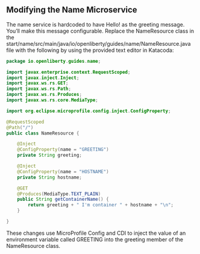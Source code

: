 ## Modifying the Name Microservice

The name service is hardcoded to have Hello! as the greeting message. You’ll make this message configurable. Replace the NameResource class in the start/name/src/main/java/io/openliberty/guides/name/NameResource.java file with the following by using the provided text editor in Katacoda:

```java
package io.openliberty.guides.name;

import javax.enterprise.context.RequestScoped;
import javax.inject.Inject;
import javax.ws.rs.GET;
import javax.ws.rs.Path;
import javax.ws.rs.Produces;
import javax.ws.rs.core.MediaType;

import org.eclipse.microprofile.config.inject.ConfigProperty;

@RequestScoped
@Path("/")
public class NameResource {

    @Inject
    @ConfigProperty(name = "GREETING")
    private String greeting;

    @Inject
    @ConfigProperty(name = "HOSTNAME")
    private String hostname;

    @GET
    @Produces(MediaType.TEXT_PLAIN)
    public String getContainerName() {
        return greeting + " I'm container " + hostname + "\n";
    }

}
```

These changes use MicroProfile Config and CDI to inject the value of an environment variable called GREETING into the greeting member of the NameResource class.
